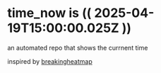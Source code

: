 # time_now is (( 2025-04-19T15:00:00.025Z ))

an automated repo that shows the currnent time

inspired by [breakingheatmap](https://github.com/breakingheatmap/breakingheatmap)